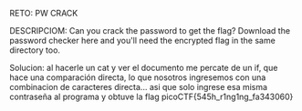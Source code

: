 RETO: PW CRACK

DESCRIPCIOM:
Can you crack the password to get the flag?
Download the password checker here and you'll need the encrypted flag in the same directory too.

Solucion:
	al hacerle un cat y ver el documento me percate de un if, que hace una comparación directa, lo que nosotros ingresemos con una combinacion de caracteres directa... asi que solo ingrese esa misma contraseña al programa y obtuve la flag
picoCTF{545h_r1ng1ng_fa343060}
